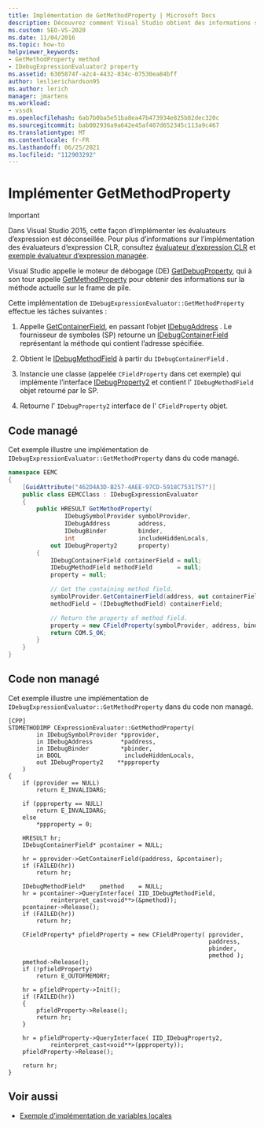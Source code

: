 ```yaml
---
title: Implémentation de GetMethodProperty | Microsoft Docs
description: Découvrez comment Visual Studio obtient des informations sur la méthode actuelle sur le frame de pile à l’aide du GetDebugProperty du moteur de débogage.
ms.custom: SEO-VS-2020
ms.date: 11/04/2016
ms.topic: how-to
helpviewer_keywords:
- GetMethodProperty method
- IDebugExpressionEvaluator2 property
ms.assetid: 6305874f-a2c4-4432-834c-07530ea84bff
author: leslierichardson95
ms.author: lerich
manager: jmartens
ms.workload:
- vssdk
ms.openlocfilehash: 6ab7b0ba5e51ba8ea47b473934e825b82dec320c
ms.sourcegitcommit: bab002936a9a642e45af407d652345c113a9c467
ms.translationtype: MT
ms.contentlocale: fr-FR
ms.lasthandoff: 06/25/2021
ms.locfileid: "112903292"
---
```

# <a name="implement-getmethodproperty"></a>Implémenter GetMethodProperty
> [!IMPORTANT]
> Dans Visual Studio 2015, cette façon d’implémenter les évaluateurs d’expression est déconseillée. Pour plus d’informations sur l’implémentation des évaluateurs d’expression CLR, consultez [évaluateur d’expression CLR](https://github.com/Microsoft/ConcordExtensibilitySamples/wiki/CLR-Expression-Evaluators) et [exemple évaluateur d’expression managée](https://github.com/Microsoft/ConcordExtensibilitySamples/wiki/Managed-Expression-Evaluator-Sample).

Visual Studio appelle le moteur de débogage (DE) [GetDebugProperty](../../extensibility/debugger/reference/idebugstackframe2-getdebugproperty.md), qui à son tour appelle [GetMethodProperty](../../extensibility/debugger/reference/idebugexpressionevaluator-getmethodproperty.md) pour obtenir des informations sur la méthode actuelle sur le frame de pile.

Cette implémentation de `IDebugExpressionEvaluator::GetMethodProperty` effectue les tâches suivantes :

1. Appelle [GetContainerField](../../extensibility/debugger/reference/idebugsymbolprovider-getcontainerfield.md), en passant l’objet [IDebugAddress](../../extensibility/debugger/reference/idebugaddress.md) . Le fournisseur de symboles (SP) retourne un [IDebugContainerField](../../extensibility/debugger/reference/idebugcontainerfield.md) représentant la méthode qui contient l’adresse spécifiée.

2. Obtient le [IDebugMethodField](../../extensibility/debugger/reference/idebugmethodfield.md) à partir du `IDebugContainerField` .

3. Instancie une classe (appelée `CFieldProperty` dans cet exemple) qui implémente l’interface [IDebugProperty2](../../extensibility/debugger/reference/idebugproperty2.md) et contient l' `IDebugMethodField` objet retourné par le SP.

4. Retourne l' `IDebugProperty2` interface de l' `CFieldProperty` objet.

## <a name="managed-code"></a>Code managé
Cet exemple illustre une implémentation de `IDebugExpressionEvaluator::GetMethodProperty` dans du code managé.

```csharp
namespace EEMC
{
    [GuidAttribute("462D4A3D-B257-4AEE-97CD-5918C7531757")]
    public class EEMCClass : IDebugExpressionEvaluator
    {
        public HRESULT GetMethodProperty(
                IDebugSymbolProvider symbolProvider,
                IDebugAddress        address,
                IDebugBinder         binder,
                int                  includeHiddenLocals,
            out IDebugProperty2      property)
        {
            IDebugContainerField containerField = null;
            IDebugMethodField methodField       = null;
            property = null;

            // Get the containing method field.
            symbolProvider.GetContainerField(address, out containerField);
            methodField = (IDebugMethodField) containerField;

            // Return the property of method field.
            property = new CFieldProperty(symbolProvider, address, binder, methodField);
            return COM.S_OK;
        }
    }
}
```

## <a name="unmanaged-code"></a>Code non managé
Cet exemple illustre une implémentation de `IDebugExpressionEvaluator::GetMethodProperty` dans du code non managé.

```
[CPP]
STDMETHODIMP CExpressionEvaluator::GetMethodProperty(
        in IDebugSymbolProvider *pprovider,
        in IDebugAddress        *paddress,
        in IDebugBinder         *pbinder,
        in BOOL                  includeHiddenLocals,
        out IDebugProperty2    **ppproperty
    )
{
    if (pprovider == NULL)
        return E_INVALIDARG;

    if (ppproperty == NULL)
        return E_INVALIDARG;
    else
        *ppproperty = 0;

    HRESULT hr;
    IDebugContainerField* pcontainer = NULL;

    hr = pprovider->GetContainerField(paddress, &pcontainer);
    if (FAILED(hr))
        return hr;

    IDebugMethodField*    pmethod    = NULL;
    hr = pcontainer->QueryInterface( IID_IDebugMethodField,
            reinterpret_cast<void**>(&pmethod));
    pcontainer->Release();
    if (FAILED(hr))
        return hr;

    CFieldProperty* pfieldProperty = new CFieldProperty( pprovider,
                                                         paddress,
                                                         pbinder,
                                                         pmethod );
    pmethod->Release();
    if (!pfieldProperty)
        return E_OUTOFMEMORY;

    hr = pfieldProperty->Init();
    if (FAILED(hr))
    {
        pfieldProperty->Release();
        return hr;
    }

    hr = pfieldProperty->QueryInterface( IID_IDebugProperty2,
            reinterpret_cast<void**>(ppproperty));
    pfieldProperty->Release();

    return hr;
}
```

## <a name="see-also"></a>Voir aussi
- [Exemple d’implémentation de variables locales](../../extensibility/debugger/sample-implementation-of-locals.md)
